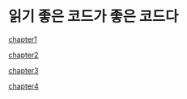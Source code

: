 # 읽기 좋은 코드가 좋은 코드다

[chapter1](./Chapter1/chapter1)

[chapter2](./Chapter2/chapter2)

[chapter3](./Chapter3/chapter3)

[chapter4](./Chapter4/chapter4)





